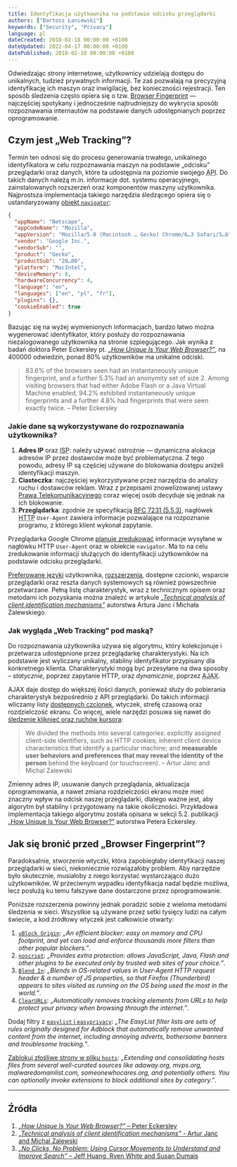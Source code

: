 ```yaml
---
title: Identyfikacja użytkownika na podstawie odcisku przeglądarki
authors: ["Bartosz Łaniewski"]
keywords: ["Security", "Privacy"]
language: pl
dateCreated: 2018-02-18 00:00:00 +0100
dateUpdated: 2022-04-17 00:00:00 +0100
datePublished: 2018-02-18 00:00:00 +0100
---
```


Odwiedzając strony internetowe, użytkownicy udzielają dostępu do unikalnych, tudzież prywatnych informacji. Te zaś pozwalają na precyzyjną identyfikację ich maszyn oraz inwigilację, bez konieczności rejestracji. Ten sposób śledzenia często opiera się o tzw. [Browser Fingerprint][1] — najczęściej spotykany i jednocześnie najtrudniejszy do wykrycia sposób rozpoznawania internautów na podstawie danych udostępnianych poprzez oprogramowanie.

## Czym jest „Web Tracking”?

Termin ten odnosi się do procesu generowania trwałego, unikalnego identyfikatora w celu rozpoznawania maszyn na podstawie „odcisku” przeglądarki oraz danych, które ta udostępnia na poziomie swojego <abbr title="od Application Programming Interface – interfejs programowania aplikacji">API</abbr>. Do takich danych należą m.in. informacje dot. systemu operacyjnego, zainstalowanych rozszerzeń oraz komponentów maszyny użytkownika. Najprostsza implementacja takiego narzędzia śledzącego opiera się o ustandaryzowany [obiekt `navigator`][2]:

```json
{
  "appName": "Netscape",
  "appCodeName": "Mozilla",
  "appVersion": "Mozilla/5.0 (Macintosh … Gecko) Chrome/6…3 Safari/5…6",
  "vendor": "Google Inc.",
  "vendorSub": "",
  "product": "Gecko",
  "productSub": "20…00",
  "platform": "MacIntel",
  "deviceMemory": 8,
  "hardwareConcurrency": 4,
  "language": "en",
  "languages": ["en", "pl", "fr"],
  "plugins": {},
  "cookieEnabled": true
}
```

Bazując się na wyżej wymienionych informacjach, bardzo łatwo można wygenerować identyfikator, który posłuży do rozpoznawania niezalogowanego użytkownika na stronie szpiegującego. Jak wynika z badań doktora Peter Eckersley pt. [_„How Unique Is Your Web Browser?”_][3], na 400000 odwiedzin, ponad 80% użytkowników ma unikalne odciski.

> 83.6% of the browsers seen had an instantaneously unique fingerprint, and a further 5.3% had an anonymity set of size 2. Among visiting browsers that had either Adobe Flash or a Java Virtual Machine enabled, 94.2% exhibited instantaneously unique fingerprints and a further 4.8% had fingerprints that were seen exactly twice. – Peter Eckersley

### Jakie dane są wykorzystywane do rozpoznawania użytkownika?

1.  **Adres IP** oraz <abbr title="od Internet service provider – dostawca usług internetowych">ISP</abbr>: należy używać ostrożnie — dynamiczna alokacja adresów IP przez dostawców może być problematyczna. Z tego powodu, adresy IP są częściej używane do blokowania dostępu aniżeli identyfikacji maszyn.
2.  **Ciasteczka**: najczęściej wykorzystywane przez narzędzia do analizy ruchu i dostawców reklam. Wraz z przepisami znowelizowanej ustawy [Prawa Telekomunikacyjnego][5] coraz więcej osób decyduje się jednak na ich blokowanie.
3.  **Przeglądarka**: zgodnie ze specyfikacją [<abbr title="od Request for Comments – zbiór technicznych dokumentów związanych z Internetem">RFC</abbr> 7231 (5.5.3)][6], nagłówek <abbr title="od Hypertext Transfer Protocol">HTTP</abbr> `User-Agent` zawiera informacje pozwalające na rozpoznanie programu, z którego klient wykonał zapytanie.

<Alert>

  Przeglądarka Google Chrome [planuje zredukować](https://developer.chrome.com/docs/privacy-sandbox/user-agent/) informacje wysyłane w nagłówku HTTP `User-Agent` oraz w obiekcie `navigator`. Ma to na celu zredukowanie informacji służących do identyfikacji użytkowników na podstawie odcisku przeglądarki.
</Alert>

[Preferowane języki][7] użytkownika, [rozszerzenia][8], dostępne czcionki, wsparcie przeglądarki oraz reszta danych systemowych są również powszechnie przetwarzane. Pełną listę charakterystyk, wraz z technicznym opisem oraz metodami ich pozyskania można znaleźć w artykule [_„Technical analysis of client identification mechanisms”_][4] autorstwa Artura Janc i Michała Zalewskiego.

### Jak wygląda „Web Tracking” pod maską?

Do rozpoznawania użytkownika używa się algorytmu, który kolekcjonuje i przetwarza udostępnione przez przeglądarkę charakterystyki. Na ich podstawie jest wyliczany unikalny, stabilny identyfikator przypisany dla konkretnego klienta. Charakterystyki mogą być przesyłane na dwa sposoby – _statycznie_, poprzez zapytanie HTTP, oraz _dynamicznie_, poprzez <abbr title="od Asynchronous JavaScript and XML – asynchroniczny JavaScript i XML">AJAX</abbr>.

AJAX daje dostęp do większej ilości danych, ponieważ służy do pobierania charakterystyk bezpośrednio z API przeglądarki. Do takich informacji wliczamy listy [dostępnych czcionek][9], wtyczek, strefę czasową oraz rozdzielczość ekranu. Co więcej, wiele narzędzi posuwa się nawet do [śledzenie kliknięć oraz ruchów kursora][10]:

> We divided the methods into several categories: explicitly assigned client-side identifiers, such as HTTP cookies; inherent client device characteristics that identify a particular machine; and **measurable user behaviors and preferences that may reveal the identity of the person** behind the keyboard (or touchscreen). – Artur Janc and Michal Zalewski

Zmienny adres IP, usuwanie danych przeglądania, aktualizacja oprogramowania, a nawet zmiana rozdzielczości ekranu może mieć znaczny wpływ na odcisk naszej przeglądarki, dlatego ważne jest, aby algorytm był stabilny i przygotowany na takie okoliczności. Przykładowa implementacja takiego algorytmu została opisana w sekcji 5.2. publikacji [„How Unique Is Your Web Browser?”][3] autorstwa Petera Eckersley.

## Jak się bronić przed „Browser Fingerprint”?

Paradoksalnie, stworzenie wtyczki, która zapobiegłaby identyfikacji naszej przeglądarki w sieci, niekoniecznie rozwiązałoby problem. Aby narzędzie było skutecznie, musiałoby z niego korzystać wystarczająco dużo użytkowników. W przeciwnym wypadku identyfikacja nadal będzie możliwa, lecz posłużą ku temu fałszywe dane dostarczone przez oprogramowanie.

Poniższe rozszerzenia powinny jednak poradzić sobie z wieloma metodami śledzenia w sieci. Wszystkie są używane przez setki tysięcy ludzi na całym świecie, a kod źródłowy wtyczek jest całkowicie otwarty:

1.  [`uBlock Origin`][11]: _„An efficient blocker: easy on memory and CPU footprint, and yet can load and enforce thousands more filters than other popular blockers.”_.
2.  [`noscript`][12]: _„Provides extra protection: allows JavaScript, Java, Flash and other plugins to be executed only by trusted web sites of your choice.”_.
3.  [`Blend In`][13]: _„Blends in OS-related values in User-Agent HTTP request header & a number of JS properties, so that Firefox (Thunderbird) appears to sites visited as running on the OS being used the most in the world.”_.
4.  [`ClearURLs`][17]: _„Automatically removes tracking elements from URLs to help protect your privacy when browsing through the internet.”_.

Dodaj filtry z [`easylist` i `easyprivacy`][14]: _„The EasyList filter lists are sets of rules originally designed for Adblock that automatically remove unwanted content from the internet, including annoying adverts, bothersome banners and troublesome tracking.”_.

[Zablokuj złośliwe strony w pliku `hosts`][15]: _„Extending and consolidating hosts files from several well-curated sources like adaway.org, mvps.org, malwaredomainlist.com, someonewhocares.org, and potentially others. You can optionally invoke extensions to block additional sites by category.”_.

---

## Źródła

1.  [_„How Unique Is Your Web Browser?”_ – Peter Eckersley][3]
2.  [_„Technical analysis of client identification mechanisms”_ - Artur Janc and Michal Zalewski][4]
3.  [_„No Clicks, No Problem: Using Cursor Movements to Understand and Improve Search”_ – Jeff Huang, Ryen White and Susan Dumais][10]

[1]: https://en.wikipedia.org/wiki/Device_fingerprint "Device fingerprint – Wikipedia"
[2]: https://html.spec.whatwg.org/multipage/system-state.html#system-state-and-capabilities "HTML Standard – The Navigator object"
[3]: https://panopticlick.eff.org/static/browser-uniqueness.pdf "How Unique Is Your Web Browser? – Peter Eckersley"
[4]: https://www.chromium.org/Home/chromium-security/client-identification-mechanisms "Technical analysis of client identification mechanisms – Artur Janc and Michal Zalewski"
[5]: http://www.dziennikustaw.gov.pl/DU/2012/1445 "Ustawa z dnia 16 listopada 2012 r. o zmianie ustawy – Prawo telekomunikacyjne oraz niektórych innych ustaw"
[6]: https://tools.ietf.org/html/rfc7231#section-5.5.3 "RFC 7231 – User-Agent"
[7]: https://www.w3.org/TR/html51/webappapis.html#language-preferences "W3C Recommendation – Language preferences"
[8]: https://html.spec.whatwg.org/multipage/system-state.html#plugins-2 "HTML Standard – Plugins"
[9]: http://www.maratz.com/blog/archives/2006/08/18/detect-visitors-fonts-with-flash/ "Detect visitor’s fonts with Flash – Marko Dugonjić"
[10]: https://www.microsoft.com/en-us/research/publication/no-clicks-no-problem-using-cursor-movements-to-understand-and-improve-search-2/ "No Clicks, No Problem: Using Cursor Movements to Understand and Improve Search – Jeff Huang, Ryen White and Susan Dumais"
[11]: https://github.com/gorhill/uBlock
[12]: https://noscript.net/
[13]: https://addons.mozilla.org/en-US/firefox/addon/blend-in/
[14]: https://easylist.to/
[15]: https://github.com/StevenBlack/hosts
[16]: https://rekseto.github.io/eksperymenty/inne/javascript/2018/06/04/jak-duzo-o-tobie-wiem.html
[17]: https://docs.clearurls.xyz/


